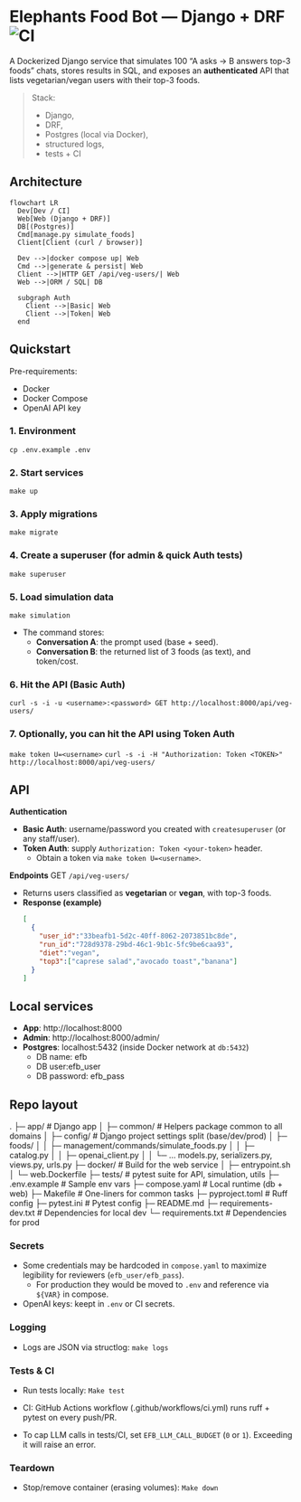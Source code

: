 # Elephants Food Bot — Django + DRF ![CI](https://github.com/caiobassetti/elephant-food-bot/actions/workflows/ci.yml/badge.svg)

A Dockerized Django service that simulates 100 “A asks → B answers top-3 foods” chats, stores results in SQL, and exposes an **authenticated** API that lists vegetarian/vegan users with their top-3 foods.

> Stack: <br>
> - Django, <br>
> - DRF, <br>
> - Postgres (local via Docker), <br>
> - structured logs, <br>
> - tests + CI <br>


## Architecture

```mermaid
flowchart LR
  Dev[Dev / CI]
  Web[Web (Django + DRF)]
  DB[(Postgres)]
  Cmd[manage.py simulate_foods]
  Client[Client (curl / browser)]

  Dev -->|docker compose up| Web
  Cmd -->|generate & persist| Web
  Client -->|HTTP GET /api/veg-users/| Web
  Web -->|ORM / SQL| DB

  subgraph Auth
    Client -->|Basic| Web
    Client -->|Token| Web
  end
```


## Quickstart

Pre-requirements:
- Docker
- Docker Compose
- OpenAI API key

### 1. Environment
```
cp .env.example .env
```

### 2. Start services
`make up`

### 3. Apply migrations
`make migrate`

### 4. Create a superuser (for admin & quick Auth tests)
`make superuser`

### 5. Load simulation data
`make simulation`

- The command stores:
    - **Conversation A**: the prompt used (base + seed).
    - **Conversation B**: the returned list of 3 foods (as text), and token/cost.

### 6. Hit the API (Basic Auth)
`curl -s -i -u <username>:<password> GET http://localhost:8000/api/veg-users/`

### 7. Optionally, you can hit the API using Token Auth
`make token U=<username>`
`curl -s -i -H "Authorization: Token <TOKEN>" http://localhost:8000/api/veg-users/`

## API

**Authentication**
- **Basic Auth**: username/password you created with `createsuperuser` (or any staff/user).
- **Token Auth**: supply `Authorization: Token <your-token>` header.
    - Obtain a token via `make token U=<username>`.


**Endpoints**
GET `/api/veg-users/`
  - Returns users classified as **vegetarian** or **vegan**, with top-3 foods.
  - **Response (example)**
    ```json
    [
      {
        "user_id":"33beafb1-5d2c-40ff-8062-2073851bc8de",
        "run_id":"728d9378-29bd-46c1-9b1c-5fc9be6caa93",
        "diet":"vegan",
        "top3":["caprese salad","avocado toast","banana"]
      }
    ]
    ```

## Local services

- **App**: http://localhost:8000
- **Admin**: http://localhost:8000/admin/
- **Postgres**: localhost:5432 (inside Docker network at `db:5432`)
    - DB name: efb
    - DB user:efb_user
    - DB password: efb_pass

## Repo layout
.
├─ app/                        # Django app
│  ├─ common/                  # Helpers package common to all domains
│  ├─ config/                  # Django project settings split (base/dev/prod)
│  ├─ foods/
│  │  ├─ management/commands/simulate_foods.py
│  │  ├─ catalog.py
│  │  ├─ openai_client.py
│  │  └─ … models.py, serializers.py, views.py, urls.py
├─ docker/                     # Build for the web service
│  ├─ entrypoint.sh
│  └─ web.Dockerfile
├─ tests/                      # pytest suite for API, simulation, utils
├─ .env.example                # Sample env vars
├─ compose.yaml                # Local runtime (db + web)
├─ Makefile                    # One-liners for common tasks
├─ pyproject.toml              # Ruff config
├─ pytest.ini                  # Pytest config
├─ README.md
├─ requirements-dev.txt        # Dependencies for local dev
└─ requirements.txt            # Dependencies for prod


### Secrets

- Some credentials may be hardcoded in `compose.yaml` to maximize legibility for reviewers (`efb_user/efb_pass`).
    - For production they would be moved to `.env` and reference via `${VAR}` in compose.
- OpenAI keys: keept in `.env` or CI secrets.


### Logging

- Logs are JSON via structlog:
`make logs`


### Tests & CI

- Run tests locally:
`Make test`

- CI: GitHub Actions workflow (.github/workflows/ci.yml) runs ruff + pytest on every push/PR.
- To cap LLM calls in tests/CI, set `EFB_LLM_CALL_BUDGET` (`0` or `1`). Exceeding it will raise an error.


### Teardown

- Stop/remove container (erasing volumes):
`Make down`
